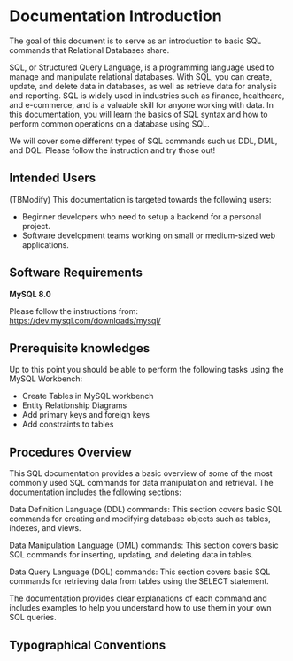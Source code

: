 # Documentation Introduction

<!-- 
- Explains software’s intended use
- Identifies intended user & knowledge level
- Shows conventions used in document
- States what instructions are for 
-->

The goal of this document is to serve as an introduction to basic SQL commands that Relational Databases share.

SQL, or Structured Query Language, is a programming language used to manage and manipulate relational databases. With SQL, you can create, update, and delete data in databases, as well as retrieve data for analysis and reporting. SQL is widely used in industries such as finance, healthcare, and e-commerce, and is a valuable skill for anyone working with data. In this documentation, you will learn the basics of SQL syntax and how to perform common operations on a database using SQL.


We will cover some different types of SQL commands such us DDL, DML, and DQL. Please follow the instruction and try those out!

## Intended Users

(TBModify) This documentation is targeted towards the following users:

- Beginner developers who need to setup a backend for a personal project.
- Software development teams working on small or medium-sized web applications.

## Software Requirements

**MySQL 8.0**

Please follow the instructions from: <https://dev.mysql.com/downloads/mysql/>

## Prerequisite knowledges

Up to this point you should be able to perform the following tasks using the MySQL Workbench:

- Create Tables in MySQL workbench
- Entity Relationship Diagrams
- Add primary keys and foreign keys
- Add constraints to tables

## Procedures Overview

This SQL documentation provides a basic overview of some of the most commonly used SQL commands for data manipulation and retrieval. The documentation includes the following sections:

Data Definition Language (DDL) commands: This section covers basic SQL commands for creating and modifying database objects such as tables, indexes, and views.

Data Manipulation Language (DML) commands: This section covers basic SQL commands for inserting, updating, and deleting data in tables.

Data Query Language (DQL) commands: This section covers basic SQL commands for retrieving data from tables using the SELECT statement.

The documentation provides clear explanations of each command and includes examples to help you understand how to use them in your own SQL queries.

## Typographical Conventions


